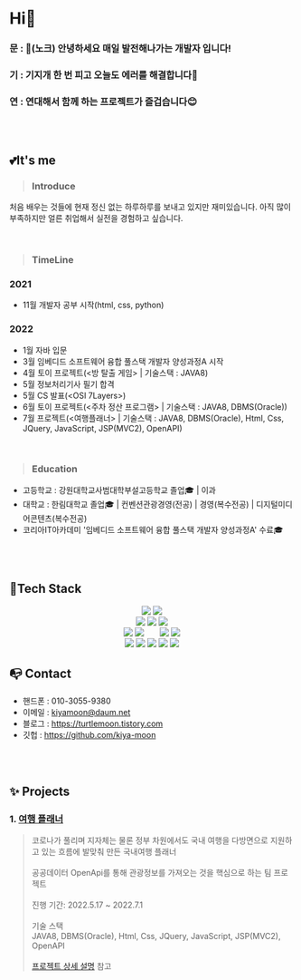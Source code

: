 # Hi👋
### 문 : 🚪(노크) 안녕하세요 매일 발전해나가는 개발자 입니다!
### 기 : 기지개 한 번 피고 오늘도 에러를 해결합니다🤔
### 연 : 연대해서 함께 하는 프로젝트가 즐겁습니다😊

</br></br>

## 💕It's me
> ### Introduce
처음 배우는 것들에 현재 정신 없는 하루하루를 보내고 있지만 재미있습니다. 아직 많이 부족하지만 얼른 취업해서 실전을 경험하고 싶습니다.

</br>

> ### TimeLine
### 2021
- 11월 개발자 공부 시작(html, css, python)

### 2022
- 1월 자바 입문
- 3월 임베디드 소프트웨어 융합 풀스택 개발자 양성과정A 시작
- 4월 토이 프로젝트(<방 탈출 게임> | 기술스택 : JAVA8)
- 5월 정보처리기사 필기 합격
- 5월 CS 발표(<OSI 7Layers>)
- 6월 토이 프로젝트(<주차 정산 프로그램> | 기술스택 : JAVA8, DBMS(Oracle))
- 7월 프로젝트(<여행플래너> | 기술스택 : JAVA8, DBMS(Oracle), Html, Css, JQuery, JavaScript, JSP(MVC2), OpenAPI) 

</br>

> ### Education
- 고등학교 : 강원대학교사범대학부설고등학교 졸업🎓 | 이과
- 대학교   : 한림대학교 졸업🎓 | 컨벤션관광경영(전공) | 경영(복수전공) | 디지털미디어콘텐츠(복수전공)
- 코리아IT아카데미 '임베디드 소프트웨어 융합 풀스택 개발자 양성과정A' 수료🎓

</br></br>

## 🐤Tech Stack
<div align=center>
  <img src="https://img.shields.io/badge/java-007396?style=for-the-badge&logo=java&logoColor=white">
  <img src="https://img.shields.io/badge/python-3776AB?style=for-the-badge&logo=python&logoColor=white">
  <br>
  
  <img src="https://img.shields.io/badge/github-181717?style=for-the-badge&logo=github&logoColor=white">
  <img src="https://img.shields.io/badge/git-F05032?style=for-the-badge&logo=git&logoColor=white">
  <img src="https://img.shields.io/badge/sourcetree-0052CC?style=for-the-badge&logo=sourcetree&logoColor=white">
  <br>

  <img src="https://img.shields.io/badge/oracle-F80000?style=for-the-badge&logo=oracle&logoColor=white"> 
  <img src="https://img.shields.io/badge/mysql-4479A1?style=for-the-badge&logo=mysql&logoColor=white"> 
  &nbsp; &nbsp; &nbsp;
  <img src="https://img.shields.io/badge/spring-6DB33F?style=for-the-badge&logo=spring&logoColor=white">
  <img src="https://img.shields.io/badge/springboot-6DB33F?style=for-the-badge&logo=springboot&logoColor=white">
  <br>

  <img src="https://img.shields.io/badge/html5-E34F26?style=for-the-badge&logo=html5&logoColor=white"> 
  <img src="https://img.shields.io/badge/css-1572B6?style=for-the-badge&logo=css3&logoColor=white"> 
  <img src="https://img.shields.io/badge/javascript-F7DF1E?style=for-the-badge&logo=javascript&logoColor=black"> 
  <img src="https://img.shields.io/badge/jquery-0769AD?style=for-the-badge&logo=jquery&logoColor=white">
  <img src="https://img.shields.io/badge/bootstrap-7952B3?style=for-the-badge&logo=bootstrap&logoColor=white">
  <br>
</div>

## 📭 Contact
- 핸드폰 : 010-3055-9380 
- 이메일 : kiyamoon@daum.net
- 블로그 : https://turtlemoon.tistory.com
- 깃헙   : https://github.com/kiya-moon

</br></br>

## ✨ Projects
### 1. [여행 플래너](깃주소)
>코로나가 풀리며 지자체는 물론 정부 차원에서도 국내 여행을 다방면으로 지원하고 있는 흐름에 발맞춰 만든 국내여행 플래너</br></br>
>공공데이터 OpenApi를 통해 관광정보를 가져오는 것을 핵심으로 하는 팀 프로젝트</br></br>
>진행 기간: 2022.5.17 ~ 2022.7.1</br></br>
>기술 스택</br>
>JAVA8, DBMS(Oracle), Html, Css, JQuery, JavaScript, JSP(MVC2), OpenAPI</br></br>
>[프로젝트 상세 설명](깃주소) 참고
